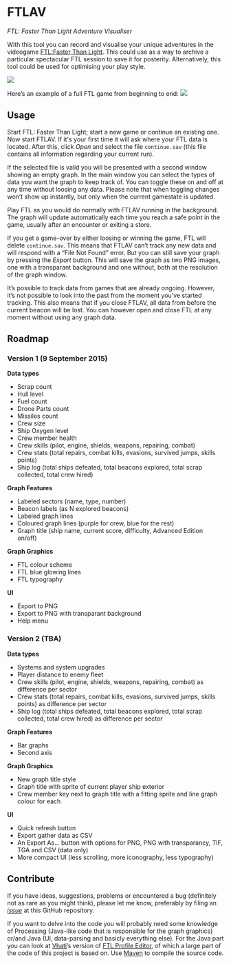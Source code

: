 # FTLAV
*FTL: Faster Than Light Adventure Visualiser*

With this tool you can record and visualise your unique adventures in the videogame [FTL:Faster Than Light](http://www.ftlgame.com/). This could use as a way to archive a particular spectacular FTL session to save it for posterity. Alternatively, this tool could be used for optimising your play style.

<a href="https://raw.github.com/Niels-NTG/FTLAV/master/img/screenshot1.png"><img src="https://raw.github.com/Niels-NTG/FTLAV/master/img/screenshot1.png" /></a>

Here’s an example of a full FTL game from beginning to end:
<a href="https://raw.github.com/Niels-NTG/FTLAV/master/img/fullgame1.png"><img src="https://raw.github.com/Niels-NTG/FTLAV/master/img/fullgame1.png" /></a>

## Usage
Start FTL: Faster Than Light; start a new game or continue an existing one. Now start FTLAV. If it's your first time it will ask where your FTL data is located. After this, click *Open* and select the file `continue.sav` (this file contains all information regarding your current run). 

If the selected file is valid you will be presented with a second window showing an empty graph. In the main window you can select the types of data you want the graph to keep track of. You can toggle these on and off at any time without loosing any data. Please note that when toggling changes won’t show up instantly, but only when the current gamestate is updated.

Play FTL as you would do normally with FTLAV running in the background. The graph will update automatically each time you reach a safe point in the game, usually after an encounter or exiting a store.

If you get a game-over by either loosing or winning the game, FTL will delete `continue.sav`. This means that FTLAV can’t track any new data and will respond with a “File Not Found” error. But you can still save your graph by pressing the *Export* button. This will save the graph as two PNG images, one with a transparant background and one without, both at the resolution of the graph window.

It’s possible to track data from games that are already ongoing. However, it’s not possible to look into the past from the moment you’ve started tracking. This also means that if you close FTLAV, all data from before the current beacon will be lost. You can however open and close FTL at any moment without using any graph data.

## Roadmap
### Version 1 (9 September 2015)
**Data types**

- Scrap count
- Hull level
- Fuel count
- Drone Parts count
- Missiles count
- Crew size
- Ship Oxygen level
- Crew member health
- Crew skills (pilot, engine, shields, weapons, repairing, combat)
- Crew stats (total repairs, combat kills, evasions, survived jumps, skills points)
- Ship log (total ships defeated, total beacons explored, total scrap collected, total crew hired)

**Graph Features**

- Labeled sectors (name, type, number)
- Beacon labels (as N explored beacons)
- Labeled graph lines
- Coloured graph lines (purple for crew, blue for the rest)
- Graph title (ship name, current score, difficulty, Advanced Edition on/off)

**Graph Graphics**

- FTL colour scheme
- FTL blue glowing lines
- FTL typography

**UI**

- Export to PNG
- Export to PNG with transparant background
- Help menu

### Version 2 (TBA)
**Data types**

- Systems and system upgrades
- Player distance to enemy fleet
- Crew skills (pilot, engine, shields, weapons, repairing, combat) as difference per sector
- Crew stats (total repairs, combat kills, evasions, survived jumps, skills points) as difference per sector
- Ship log (total ships defeated, total beacons explored, total scrap collected, total crew hired) as difference per sector

**Graph Features**

- Bar graphs
- Second axis

**Graph Graphics**

- New graph title style
- Graph title with sprite of current player ship exterior
- Crew member key next to graph title with a fitting sprite and line graph colour for each

**UI**

- Quick refresh button
- Export gather data as CSV
- An Export As… button with options for PNG, PNG with transparancy, TIF, TGA and CSV (data only)
- More compact UI (less scrolling, more iconography, less typography)


## Contribute
If you have ideas, suggestions, problems or encountered a bug (definitely not as rare as you might think), please let me know, preferably by filing an *[issue](https://github.com/Niels-NTG/FTLAV/issues)* at this GitHub repository.

If you want to delve into the code you will probably need some knowledge of Processing (Java-like code that is responsible for the graph graphics) or/and Java (UI, data-parsing and basicly everything else). For the Java part you can look at [Vhati](https://github.com/Vhati)’s version of [FTL Profile Editor](https://github.com/Vhati/ftl-profile-editor), of which a large part of the code of this project is based on. Use [Maven](https://maven.apache.org/guides/getting-started/maven-in-five-minutes.html) to compile the source code.
